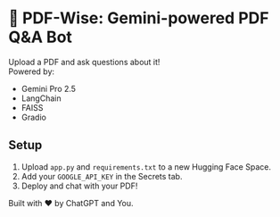 # 📄 PDF-Wise: Gemini-powered PDF Q&A Bot

Upload a PDF and ask questions about it!  
Powered by:
- Gemini Pro 2.5
- LangChain
- FAISS
- Gradio

## Setup
1. Upload `app.py` and `requirements.txt` to a new Hugging Face Space.
2. Add your `GOOGLE_API_KEY` in the Secrets tab.
3. Deploy and chat with your PDF!

Built with ❤️ by ChatGPT and You.